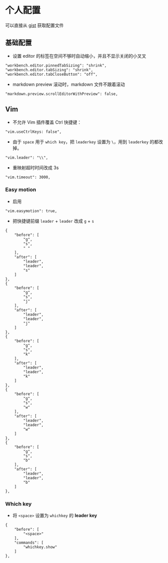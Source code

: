 # 个人配置

可以直接从 [gist](https://gist.github.com/y-o-n-o/174e256ef3663bb10c6d9e4fa303d67f) 获取配置文件

## 基础配置

- 设置 editor 的标签在空间不够时自动缩小，并且不显示关闭的小叉叉
```json:no-line-numbers
"workbench.editor.pinnedTabSizing": "shrink",
"workbench.editor.tabSizing": "shrink",
"workbench.editor.tabCloseButton": "off",
```

- markdown preview 滚动时，markdown 文件不跟着滚动
```json:no-line-numbers
"markdown.preview.scrollEditorWithPreview": false,
```

## Vim

- 不允许 Vim 插件覆盖 Ctrl 快捷键：
```json:no-line-numbers
"vim.useCtrlKeys: false",
```

- 由于 `space` 用于 `which key`，把 `leaderkey` 设置为 `\`，用到 `leaderkey` 的都改掉。
```json:no-line-numbers
"vim.leader": "\\",
```

- 重映射超时时间改成 3s
```json:no-line-numbers
"vim.timeout": 3000,
```

### Easy motion

- 启用
```json:no-line-numbers
"vim.easymotion": true,
```

- 把快捷键前缀 `leader` + `leader` 改成 `g` + `s`
```json:no-line-numbers
{
    "before": [
        "g",
        "s",
        " "
    ],
    "after": [
        "leader",
        "leader",
        "s"
    ]
},
{
    "before": [
        "g",
        "s",
        "j"
    ],
    "after": [
        "leader",
        "leader",
        "j"
    ]
},
{
    "before": [
        "g",
        "s",
        "k"
    ],
    "after": [
        "leader",
        "leader",
        "k"
    ]
},
{
    "before": [
        "g",
        "s",
        "w"
    ],
    "after": [
        "leader",
        "leader",
        "w"
    ]
},
{
    "before": [
        "g",
        "s",
        "b"
    ],
    "after": [
        "leader",
        "leader",
        "b"
    ]
},
```

### Which key

- 将 `<space>` 设置为 `whichkey` 的 **leader key**
```json:no-line-numbers
{
    "before": [
        "<space>"
    ],
    "commands": [
        "whichkey.show"
    ]
},
```
